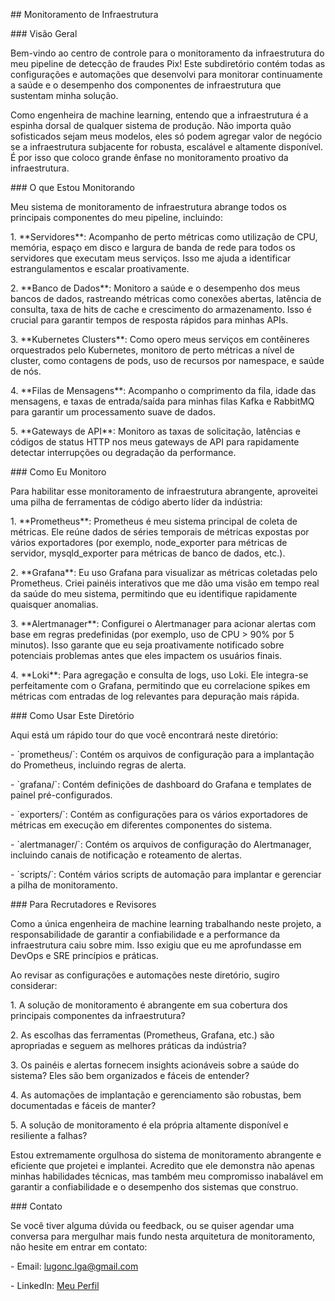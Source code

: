 \## Monitoramento de Infraestrutura

\### Visão Geral

Bem-vindo ao centro de controle para o monitoramento da infraestrutura do meu pipeline de detecção de fraudes Pix! Este subdiretório contém todas as configurações e automações que desenvolvi para monitorar continuamente a saúde e o desempenho dos componentes de infraestrutura que sustentam minha solução.

Como engenheira de machine learning, entendo que a infraestrutura é a espinha dorsal de qualquer sistema de produção. Não importa quão sofisticados sejam meus modelos, eles só podem agregar valor de negócio se a infraestrutura subjacente for robusta, escalável e altamente disponível. É por isso que coloco grande ênfase no monitoramento proativo da infraestrutura.

\### O que Estou Monitorando

Meu sistema de monitoramento de infraestrutura abrange todos os principais componentes do meu pipeline, incluindo:

1\. \*\*Servidores\*\*: Acompanho de perto métricas como utilização de CPU, memória, espaço em disco e largura de banda de rede para todos os servidores que executam meus serviços. Isso me ajuda a identificar estrangulamentos e escalar proativamente.

2\. \*\*Banco de Dados\*\*: Monitoro a saúde e o desempenho dos meus bancos de dados, rastreando métricas como conexões abertas, latência de consulta, taxa de hits de cache e crescimento do armazenamento. Isso é crucial para garantir tempos de resposta rápidos para minhas APIs.

3\. \*\*Kubernetes Clusters\*\*: Como opero meus serviços em contêineres orquestrados pelo Kubernetes, monitoro de perto métricas a nível de cluster, como contagens de pods, uso de recursos por namespace, e saúde de nós.  

4\. \*\*Filas de Mensagens\*\*: Acompanho o comprimento da fila, idade das mensagens, e taxas de entrada/saída para minhas filas Kafka e RabbitMQ para garantir um processamento suave de dados.

5\. \*\*Gateways de API\*\*: Monitoro as taxas de solicitação, latências e códigos de status HTTP nos meus gateways de API para rapidamente detectar interrupções ou degradação da performance.

\### Como Eu Monitoro

Para habilitar esse monitoramento de infraestrutura abrangente, aproveitei uma pilha de ferramentas de código aberto líder da indústria:

1\. \*\*Prometheus\*\*: Prometheus é meu sistema principal de coleta de métricas. Ele reúne dados de séries temporais de métricas expostas por vários exportadores (por exemplo, node_exporter para métricas de servidor, mysqld_exporter para métricas de banco de dados, etc.).

2\. \*\*Grafana\*\*: Eu uso Grafana para visualizar as métricas coletadas pelo Prometheus. Criei painéis interativos que me dão uma visão em tempo real da saúde do meu sistema, permitindo que eu identifique rapidamente quaisquer anomalias.

3\. \*\*Alertmanager\*\*: Configurei o Alertmanager para acionar alertas com base em regras predefinidas (por exemplo, uso de CPU > 90% por 5 minutos). Isso garante que eu seja proativamente notificado sobre potenciais problemas antes que eles impactem os usuários finais.

4\. \*\*Loki\*\*: Para agregação e consulta de logs, uso Loki. Ele integra-se perfeitamente com o Grafana, permitindo que eu correlacione spikes em métricas com entradas de log relevantes para depuração mais rápida.

\### Como Usar Este Diretório

Aqui está um rápido tour do que você encontrará neste diretório:

\- \`prometheus/\`: Contém os arquivos de configuração para a implantação do Prometheus, incluindo regras de alerta.

\- \`grafana/\`: Contém definições de dashboard do Grafana e templates de painel pré-configurados.

\- \`exporters/\`: Contém as configurações para os vários exportadores de métricas em execução em diferentes componentes do sistema.

\- \`alertmanager/\`: Contém os arquivos de configuração do Alertmanager, incluindo canais de notificação e roteamento de alertas.

\- \`scripts/\`: Contém vários scripts de automação para implantar e gerenciar a pilha de monitoramento.

\### Para Recrutadores e Revisores

Como a única engenheira de machine learning trabalhando neste projeto, a responsabilidade de garantir a confiabilidade e a performance da infraestrutura caiu sobre mim. Isso exigiu que eu me aprofundasse em DevOps e SRE princípios e práticas.

Ao revisar as configurações e automações neste diretório, sugiro considerar:

1\. A solução de monitoramento é abrangente em sua cobertura dos principais componentes da infraestrutura?

2\. As escolhas das ferramentas (Prometheus, Grafana, etc.) são apropriadas e seguem as melhores práticas da indústria?  

3\. Os painéis e alertas fornecem insights acionáveis sobre a saúde do sistema? Eles são bem organizados e fáceis de entender?

4\. As automações de implantação e gerenciamento são robustas, bem documentadas e fáceis de manter?

5\. A solução de monitoramento é ela própria altamente disponível e resiliente a falhas?

Estou extremamente orgulhosa do sistema de monitoramento abrangente e eficiente que projetei e implantei. Acredito que ele demonstra não apenas minhas habilidades técnicas, mas também meu compromisso inabalável em garantir a confiabilidade e o desempenho dos sistemas que construo.

\### Contato

Se você tiver alguma dúvida ou feedback, ou se quiser agendar uma conversa para mergulhar mais fundo nesta arquitetura de monitoramento, não hesite em entrar em contato:

\- Email: lugonc.lga@gmail.com

\- LinkedIn: [Meu Perfil](https://www.linkedin.com/in/luanagoncalves05/)

